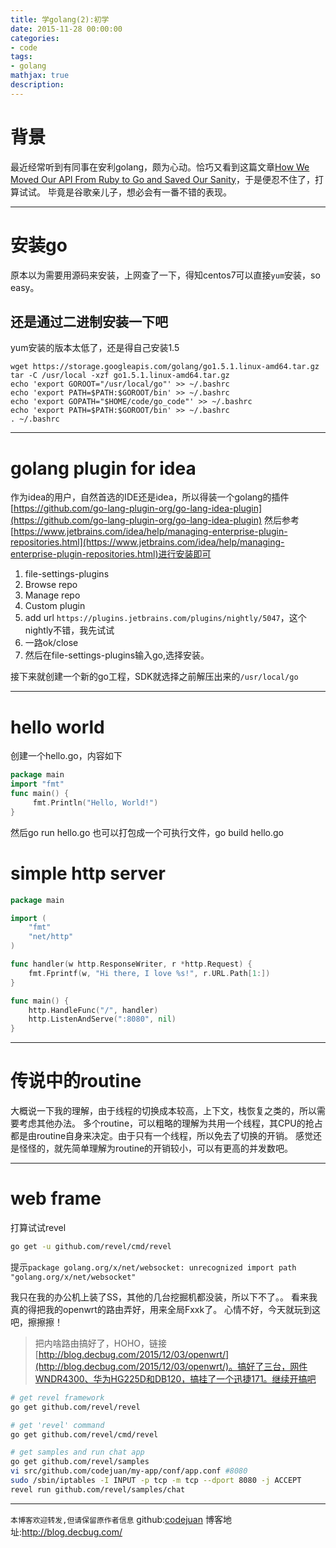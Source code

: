 ```yaml
---
title: 学golang(2):初学
date: 2015-11-28 00:00:00
categories:
- code
tags: 
- golang
mathjax: true
description: 
---
```


# 背景

最近经常听到有同事在安利golang，颇为心动。恰巧又看到这篇文章[How We Moved Our API From Ruby to Go and Saved Our Sanity](http://blog.parse.com/learn/how-we-moved-our-api-from-ruby-to-go-and-saved-our-sanity/)，于是便忍不住了，打算试试。
毕竟是谷歌亲儿子，想必会有一番不错的表现。

<!--more-->

----------------------------

# 安装go
原本以为需要用源码来安装，上网查了一下，得知centos7可以直接`yum`安装，so easy。

## 还是通过二进制安装一下吧
yum安装的版本太低了，还是得自己安装1.5
```
wget https://storage.googleapis.com/golang/go1.5.1.linux-amd64.tar.gz
tar -C /usr/local -xzf go1.5.1.linux-amd64.tar.gz
echo 'export GOROOT="/usr/local/go"' >> ~/.bashrc
echo 'export PATH=$PATH:$GOROOT/bin' >> ~/.bashrc
echo 'export GOPATH="$HOME/code/go_code"' >> ~/.bashrc
echo 'export PATH=$PATH:$GOROOT/bin' >> ~/.bashrc
. ~/.bashrc
```

----------------------------

# golang plugin for idea
作为idea的用户，自然首选的IDE还是idea，所以得装一个golang的插件[https://github.com/go-lang-plugin-org/go-lang-idea-plugin](https://github.com/go-lang-plugin-org/go-lang-idea-plugin)
然后参考[https://www.jetbrains.com/idea/help/managing-enterprise-plugin-repositories.html](https://www.jetbrains.com/idea/help/managing-enterprise-plugin-repositories.html)进行安装即可
1. file-settings-plugins
2. Browse repo
3. Manage repo
4. Custom plugin
5. add url `https://plugins.jetbrains.com/plugins/nightly/5047`，这个nightly不错，我先试试
6. 一路ok/close
7. 然后在file-settings-plugins输入go,选择安装。

接下来就创建一个新的go工程，SDK就选择之前解压出来的`/usr/local/go`


----------------------------

# hello world

创建一个hello.go，内容如下
```go
package main
import "fmt"
func main() {
     fmt.Println("Hello, World!")
}
```

然后go run hello.go
也可以打包成一个可执行文件，go build hello.go

# simple http server

```go
package main

import (
	"fmt"
	"net/http"
)

func handler(w http.ResponseWriter, r *http.Request) {
	fmt.Fprintf(w, "Hi there, I love %s!", r.URL.Path[1:])
}

func main() {
	http.HandleFunc("/", handler)
	http.ListenAndServe(":8080", nil)
}

```

----------------------------

# 传说中的routine
大概说一下我的理解，由于线程的切换成本较高，上下文，栈恢复之类的，所以需要考虑其他办法。
多个routine，可以粗略的理解为共用一个线程，其CPU的抢占都是由routine自身来决定。由于只有一个线程，所以免去了切换的开销。
感觉还是怪怪的，就先简单理解为routine的开销较小，可以有更高的并发数吧。

----------------------------

# web frame
打算试试revel
```sh
go get -u github.com/revel/cmd/revel
```
提示`package golang.org/x/net/websocket: unrecognized import path "golang.org/x/net/websocket"`

我只在我的办公机上装了SS，其他的几台挖掘机都没装，所以下不了。。
看来我真的得把我的openwrt的路由弄好，用来全局Fxxk了。
心情不好，今天就玩到这吧，擦擦擦！

> 把内啥路由搞好了，HOHO，链接[http://blog.decbug.com/2015/12/03/openwrt/](http://blog.decbug.com/2015/12/03/openwrt/)。搞好了三台，网件WNDR4300、华为HG225D和DB120，搞挂了一个迅捷171。继续开搞吧

```sh
# get revel framework
go get github.com/revel/revel

# get 'revel' command
go get github.com/revel/cmd/revel

# get samples and run chat app
go get github.com/revel/samples
vi src/github.com/codejuan/my-app/conf/app.conf #8080
sudo /sbin/iptables -I INPUT -p tcp -m tcp --dport 8080 -j ACCEPT
revel run github.com/revel/samples/chat
```




----------------------------

`本博客欢迎转发,但请保留原作者信息`
github:[codejuan](https://github.com/CodeJuan)
博客地址:http://blog.decbug.com/

